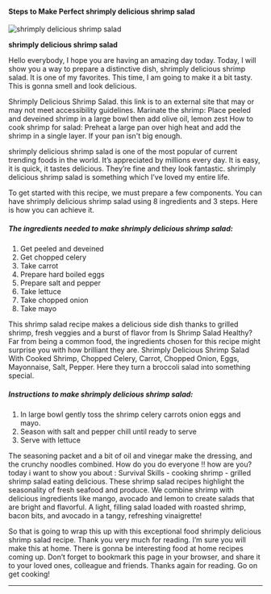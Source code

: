             

#### Steps to Make Perfect shrimply delicious shrimp salad

![shrimply delicious shrimp salad](https://img-global.cpcdn.com/recipes/55813875/751x532cq70/shrimply-delicious-shrimp-salad-recipe-main-photo.jpg)

**shrimply delicious shrimp salad**

Hello everybody, I hope you are having an amazing day today. Today, I will show you a way to prepare a distinctive dish, shrimply delicious shrimp salad. It is one of my favorites. This time, I am going to make it a bit tasty. This is gonna smell and look delicious.

Shrimply Delicious Shrimp Salad. this link is to an external site that may or may not meet accessibility guidelines. Marinate the shrimp: Place peeled and deveined shrimp in a large bowl then add olive oil, lemon zest How to cook shrimp for salad: Preheat a large pan over high heat and add the shrimp in a single layer. If your pan isn't big enough.

shrimply delicious shrimp salad is one of the most popular of current trending foods in the world. It’s appreciated by millions every day. It is easy, it is quick, it tastes delicious. They’re fine and they look fantastic. shrimply delicious shrimp salad is something which I’ve loved my entire life.

To get started with this recipe, we must prepare a few components. You can have shrimply delicious shrimp salad using 8 ingredients and 3 steps. Here is how you can achieve it.

##### The ingredients needed to make shrimply delicious shrimp salad:

1.  Get peeled and deveined
2.  Get chopped celery
3.  Take carrot
4.  Prepare hard boiled eggs
5.  Prepare salt and pepper
6.  Take lettuce
7.  Take chopped onion
8.  Take mayo

This shrimp salad recipe makes a delicious side dish thanks to grilled shrimp, fresh veggies and a burst of flavor from Is Shrimp Salad Healthy? Far from being a common food, the ingredients chosen for this recipe might surprise you with how brilliant they are. Shrimply Delicious Shrimp Salad With Cooked Shrimp, Chopped Celery, Carrot, Chopped Onion, Eggs, Mayonnaise, Salt, Pepper. Here they turn a broccoli salad into something special.

##### Instructions to make shrimply delicious shrimp salad:

1.  In large bowl gently toss the shrimp celery carrots onion eggs and mayo.
2.  Season with salt and pepper chill until ready to serve
3.  Serve with lettuce

The seasoning packet and a bit of oil and vinegar make the dressing, and the crunchy noodles combined. How do you do everyone !! how are you? today i want to show you about : Survival Skills - cooking shrimp - grilled shrimp salad eating delicious. These shrimp salad recipes highlight the seasonality of fresh seafood and produce. We combine shrimp with delicious ingredients like mango, avocado and lemon to create salads that are bright and flavorful. A light, filling salad loaded with roasted shrimp, bacon bits, and avocado in a tangy, refreshing vinaigrette!

So that is going to wrap this up with this exceptional food shrimply delicious shrimp salad recipe. Thank you very much for reading. I’m sure you will make this at home. There is gonna be interesting food at home recipes coming up. Don’t forget to bookmark this page in your browser, and share it to your loved ones, colleague and friends. Thanks again for reading. Go on get cooking!

* * *